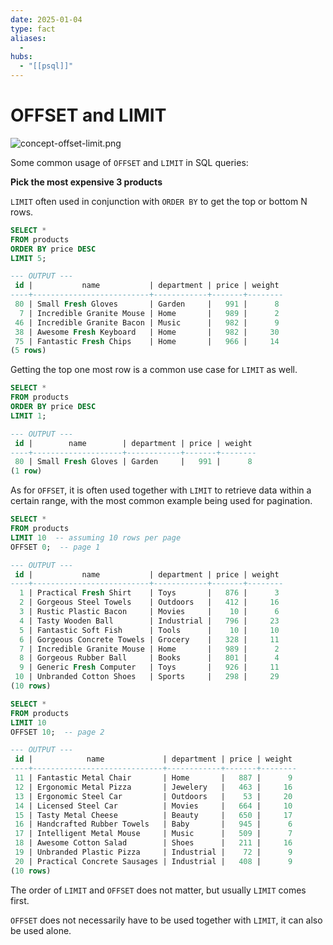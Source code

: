 ```yaml
---
date: 2025-01-04
type: fact
aliases:
  -
hubs:
  - "[[psql]]"
---
```


# OFFSET and LIMIT

![concept-offset-limit.png](../assets/imgs/concept-offset-limit.png)

Some common usage of `OFFSET` and `LIMIT` in SQL queries:

**Pick the most expensive 3 products**

`LIMIT` often used in conjunction with `ORDER BY` to get the top or bottom N rows.

```sql
SELECT *
FROM products
ORDER BY price DESC
LIMIT 5;

--- OUTPUT ---
 id |           name           | department | price | weight 
----+--------------------------+------------+-------+--------
 80 | Small Fresh Gloves       | Garden     |   991 |      8
  7 | Incredible Granite Mouse | Home       |   989 |      2
 46 | Incredible Granite Bacon | Music      |   982 |      9
 38 | Awesome Fresh Keyboard   | Home       |   982 |     30
 75 | Fantastic Fresh Chips    | Home       |   966 |     14
(5 rows)
```

Getting the top one most row is a common use case for `LIMIT` as well.

```sql
SELECT *
FROM products
ORDER BY price DESC
LIMIT 1;

--- OUTPUT ---
 id |        name        | department | price | weight 
----+--------------------+------------+-------+--------
 80 | Small Fresh Gloves | Garden     |   991 |      8
(1 row)
```

As for `OFFSET`, it is often used together with `LIMIT` to retrieve data within a certain range, with the most common example being used for pagination.

```sql
SELECT *
FROM products
LIMIT 10  -- assuming 10 rows per page
OFFSET 0;  -- page 1

--- OUTPUT ---
 id |           name           | department | price | weight 
----+--------------------------+------------+-------+--------
  1 | Practical Fresh Shirt    | Toys       |   876 |      3
  2 | Gorgeous Steel Towels    | Outdoors   |   412 |     16
  3 | Rustic Plastic Bacon     | Movies     |    10 |      6
  4 | Tasty Wooden Ball        | Industrial |   796 |     23
  5 | Fantastic Soft Fish      | Tools      |    10 |     10
  6 | Gorgeous Concrete Towels | Grocery    |   328 |     11
  7 | Incredible Granite Mouse | Home       |   989 |      2
  8 | Gorgeous Rubber Ball     | Books      |   801 |      4
  9 | Generic Fresh Computer   | Toys       |   926 |     11
 10 | Unbranded Cotton Shoes   | Sports     |   298 |     29
(10 rows)
```

```sql
SELECT *
FROM products
LIMIT 10
OFFSET 10;  -- page 2

--- OUTPUT ---
 id |            name             | department | price | weight 
----+-----------------------------+------------+-------+--------
 11 | Fantastic Metal Chair       | Home       |   887 |      9
 12 | Ergonomic Metal Pizza       | Jewelery   |   463 |     16
 13 | Ergonomic Steel Car         | Outdoors   |    53 |     20
 14 | Licensed Steel Car          | Movies     |   664 |     10
 15 | Tasty Metal Cheese          | Beauty     |   650 |     17
 16 | Handcrafted Rubber Towels   | Baby       |   945 |      6
 17 | Intelligent Metal Mouse     | Music      |   509 |      7
 18 | Awesome Cotton Salad        | Shoes      |   211 |     16
 19 | Unbranded Plastic Pizza     | Industrial |    72 |      9
 20 | Practical Concrete Sausages | Industrial |   408 |      9
(10 rows)

```

The order of `LIMIT` and `OFFSET` does not matter, but usually `LIMIT` comes first.

`OFFSET` does not necessarily have to be used together with `LIMIT`, it can also be used alone.

